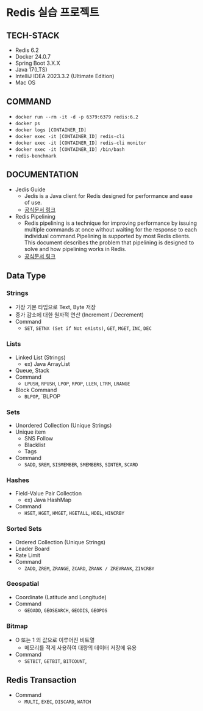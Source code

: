 # Redis 실습 프로젝트

## TECH-STACK
- Redis 6.2
- Docker 24.0.7
- Spring Boot 3.X.X
- Java 17(LTS)
- IntelliJ IDEA 2023.3.2 (Ultimate Edition) 
- Mac OS

## COMMAND
- `docker run --rm -it -d -p 6379:6379 redis:6.2`
- `docker ps`
- `docker logs [CONTAINER_ID]`
- `docker exec -it [CONTAINER_ID] redis-cli`
- `docker exec -it [CONTAINER_ID] redis-cli monitor`
- `docker exec -it [CONTAINER_ID] /bin/bash`
- `redis-benchmark`

## DOCUMENTATION
- Jedis Guide
  - Jedis is a Java client for Redis designed for performance and ease of use.
  - [공식문서 링크](https://redis.io/docs/connect/clients/java)
- Redis Pipelining
  - Redis pipelining is a technique for improving performance by issuing multiple commands at once without waiting for the response to each individual command.Pipelining is supported by most Redis clients. This document describes the problem that pipelining is designed to solve and how pipelining works in Redis.
  - [공식문서 링크](https://redis.io/docs/manual/pipelining/)

## Data Type
### Strings
- 가장 기본 타입으로 Text, Byte 저장
- 증가 감소에 대한 원자적 연산 (Increment / Decrement)
- Command
  - `SET`, `SETNX (Set if Not eXists)`, `GET`, `MGET`, `INC`, `DEC`

### Lists
- Linked List (Strings)
  - ex) Java ArrayList
- Queue, Stack
- Command
  - `LPUSH`, `RPUSH`, `LPOP`, `RPOP`, `LLEN`, `LTRM`, `LRANGE`
- Block Command
  - `BLPOP`, `BLPOP

### Sets
- Unordered Collection (Unique Strings)
- Unique item
  - SNS Follow
  - Blacklist
  - Tags
- Command
  - `SADD`, `SREM`, `SISMEMBER`, `SMEMBERS`, `SINTER`, `SCARD`

### Hashes
- Field-Value Pair Collection
  - ex) Java HashMap
- Command
  - `HSET`, `HGET`, `HMGET`, `HGETALL`, `HDEL`, `HINCRBY` 

### Sorted Sets
- Ordered Collection (Unique Strings)
- Leader Board
- Rate Limit
- Command
  - `ZADD`, `ZREM`, `ZRANGE`, `ZCARD`, `ZRANK / ZREVRANK`, `ZINCRBY`

### Geospatial
- Coordinate (Latitude and Longitude)
- Command
  - `GEOADD`, `GEOSEARCH`, `GEODIS`, `GEOPOS` 

### Bitmap
- O 또는 1 의 값으로 이루어진 비트열
  - 메모리를 적게 사용하여 대량의 데이터 저장에 유용
- Command
  - `SETBIT`, `GETBIT`, `BITCOUNT`, 


## Redis Transaction
- Command
  - `MULTI`, `EXEC`, `DISCARD`, `WATCH`